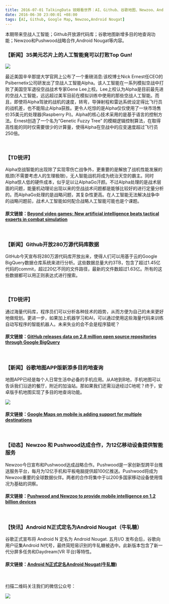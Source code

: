```yaml
---
title: 2016-07-01 TalkingData 锐眼看世界：AI、Github、谷歌地图、Newzoo、Android Nougat
date: 2016-06-30 23:00:01 +08:00
tags: [AI, Github, Google Map, Newzoo,Android Nougat]
---
```


本期带来空战人工智能；Github开放源代码库；谷歌地图新增多目的地查询功能；Newzoo和Pushwood战略合作,Android Nougat等内容。

### 【新闻】35美元芯片上的人工智能竟可以打败Top Gun!

![](http://i1.piimg.com/567952/ca26f0282688a3ca.png)

最近美国辛辛那提大学官网上公布了一个重磅消息:该校博士Nick Ernest任CEO的Psibernetix公司研发出了空战人工智能Alpha。该人工智能在一系列模拟空战中打败了美国空军退役空战战术专家Gene Lee上校。Lee上校认为Alpha是目前最先进的空战人工智能，远远超过美军目前在模拟训练中使用的那些空战人工智能。而且，即使将Alpha驾驶的战机的速度，转弯，导弹射程和雷达系统设定得比飞行员的战机差，也不能阻止Alpha获胜。更令人吃惊的是Alpha仅仅使用了一块市场售价35美元的处理器(Raspberry Pi)。Alpha的核心技术采用的是基于语言的控制方法。Ernest创造了一个名为“Genetic Fuzzy Tree” 的模糊逻辑控制算法，在取得高性能的同时仅需要很少的计算量，使得Alpha在空战中的应变速度超过飞行员250倍。

<br>

### 【TD锐评】

Alpha空战智能的出现除了实现零伤亡战争外，更重要的是解放了战机性能发展的瓶颈(不需要考虑人的生理极限)，无人智能战机将成为统治天空的霸主。同时Alpha惊人低的硬件成本，似乎足以让AlphaGo汗颜。不过Alpha处理的是战术层面的问题，能量机动理论出现以来的空战战术问题都是能够比较好的进行定量分析的。而AlphaGo处理的是战略问题，其复杂性更高。在人工智能无法解决战争中的战略问题前，战术人工智能如何配合战略人工智能可能也是个课题。


#### 原文链接：[Beyond video games: New artificial intelligence beats tactical experts in combat simulation](http://magazine.uc.edu/editors_picks/recent_features/alpha.html)

<br>

### 【新闻】Github开放280万源代码库数据

GitHub今天宣布将280万源代码库开放出来，使得人们可以用基于云的Google BigQuery数据仓库系统来进行分析。这些数据总量大约3TB，包含了超过1.45亿代码的commit，超过20亿不同的文件路径，最新的文件数超过1.63亿。所有的这些数据都可以用正则表达式进行搜索。

<br>

### 【TD锐评】

通过海量代码库，程序员们可以分析各种技术的趋势，从而方便为自己的未来更好地做规划。更进一步，如果加上机器学习和AI，可以通过使用这些海量代码来训练自动写程序的智能机器人。未来失业的会不会是程序猿呢？

#### 原文链接：[GitHub releases data on 2.8 million open source repositories through Google BigQuery](http://venturebeat.com/2016/06/29/github-releases-data-on-2-8-million-open-source-repositories-through-google-bigquery/)

<br>

### 【新闻】谷歌地图APP版新添多目的地查询

地图APP已经是每个人日常生活中必备的手机应用。从A地到B地，手机地图可以告诉我们沿途的餐厅，附近的加油站。那如果我们还需沿途经过C地呢？终于，安卓版手机地图实现了多目的地查询功能。

![](http://i1.piimg.com/567952/8c937b88cadcfbcf.png)

#### 原文链接：[Google Maps on mobile is adding support for multiple destinations](http://www.theverge.com/2016/6/29/12060682/google-maps-android-app-multiple-destinations?utm_campaign=theverge&utm_content=chorus&utm_medium=social&utm_source=twitter)

<br>

### 【动态】Newzoo 和 Pushwood达成合作，为12亿移动设备提供智能服务

Newzoo今日宣布和Pushwood达成战略合作。Pushwood是一家创新型跨平台推送服务平台，每月为12亿手机和平板电脑提供超100亿推送。Pushwood将成为Newzoo重要的全球数据伙伴。两者的合作将集中于以200多国家移动设备使用情况为基础的洞察。

#### 原文链接：[Pushwood and Newzoo to provide mobile intelligence on 1.2 billion devices](https://newzoo.com/news/pushwoosh-newzoo-partner-to-provide-mobile-device-intelligence/)

<br>

### 【快讯】Android N正式定名为Android Nougat（牛轧糖）

谷歌正式宣布将 Android N 定名为 Android Nougat. 五月I/O 发布会后，谷歌向用户征集Android N代号，最终简短易识别的牛轧糖被选中。此新版本包含了新一代分屏多任务和Daydream(VR 平台)等特性。

#### 原文链接：[Android N正式定名Android Nougat(牛轧糖)](http://www.theverge.com/2016/6/30/12067774/android-n-is-now-android-nougat)

<br>

扫描二维码关注我们的微信公众号：

![](http://i4.piimg.com/567416/1af49587243f643f.jpg)
